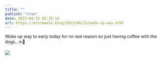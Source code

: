 ```yaml
---
title: ""
publish: "true"
date: 2023-04-23 05:35:14
url: https://ericmwalk.blog/2023/04/23/woke-up-way.html
---
```


Woke up way to early today for no real reason so just having coffee with the dogs.. ☕️🐶

![](https://ericmwalk.blog/uploads/2023/66c702a5b1.jpg)